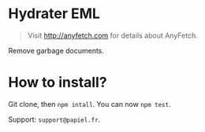 # Hydrater EML
> Visit http://anyfetch.com for details about AnyFetch.

Remove garbage documents.

# How to install?
Git clone, then `npm intall`.
You can now `npm test`.

Support: `support@papiel.fr`.
